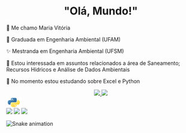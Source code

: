    <h1 align="center"> "Olá, Mundo!" </h1>
 
👋 Me chamo Maria Vitória

👀 Graduada em Engenharia Ambiental (UFAM)

✨ Mestranda em Engenharia Ambiental (UFSM)

🌱 Estou interessada em assuntos relacionados a área de Saneamento; Recursos Hídricos e Análise de Dados Ambientais 

🐍 No momento estou estudando sobre Excel e Python



<div align="center">
  <a href="https://github.com/mariavitoria999">
  <img height="180em" src="https://github-readme-stats.vercel.app/api?username=mariavitoria999&show_icons=true&theme=dracula&include_all_commits=true&count_private=true"/>
  <img height="180em" src="https://github-readme-stats.vercel.app/api/top-langs/?username=mariavitoria999&layout=compact&langs_count=7&theme=dracula"/>
</div>
 
 <div>
  <img align="center" alt="Mavi-Python" height="30" width="40" src="https://raw.githubusercontent.com/devicons/devicon/master/icons/python/python-original.svg">
 </div>
 
 <div>
  <a href = "mailto:mariavitoria.ufam@gmail.com"><img src="https://img.shields.io/badge/-Gmail-%23333?style=for-the-badge&logo=gmail&logoColor=white" target="_blank"></a>
   <a href="https://https://www.linkedin.com/in/maria-vit%C3%B3ria-nogueira-de-souza-636033220/" target="_blank"><img src="https://img.shields.io/badge/-LinkedIn-%230077B5?style=for-the-badge&logo=linkedin&logoColor=white" target="_blank"></a> 
   <a href="https://instagram.com/999mavis" target="_blank"><img src="https://img.shields.io/badge/-Instagram-%23E4405F?style=for-the-badge&logo=instagram&logoColor=white" target="_blank"></a>

 ![Snake animation](https://github.com/mariavitoria999/mariavitoria999/blob/output/github-contribution-grid-snake.svg)
 </div>


